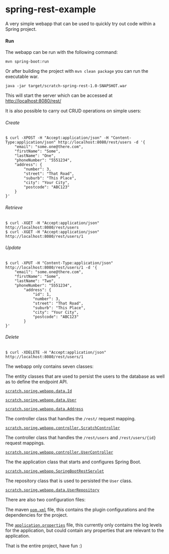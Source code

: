 spring-rest-example
==============

A very simple webapp that can be used to quickly try out code within a Spring project.

#### Run

The webapp can be run with the following command:

    mvn spring-boot:run

Or after building the project with `mvn clean package` you can run the executable war.

    java -jar target/scratch-spring-rest-1.0-SNAPSHOT.war

This will start the server which can be accessed at [http://localhost:8080/rest/](http://localhost:8080/rest/ "scratch-spring-rest")

It is also possible to carry out CRUD operations on simple users:

###### Create
    $ curl -XPOST -H "Accept:application/json" -H "Content-Type:application/json" http://localhost:8080/rest/users -d '{
        "email": "some.one@there.com",
        "firstName": "Some",
        "lastName": "One",
        "phoneNumber": "5551234",
        "address": {
            "number": 3,
            "street": "That Road",
            "suburb": "This Place",
            "city": "Your City",
            "postcode": "ABC123"
        }
    }'

###### Retrieve
    $ curl -XGET -H "Accept:application/json" http://localhost:8080/rest/users
    $ curl -XGET -H "Accept:application/json" http://localhost:8080/rest/users/1

###### Update
    $ curl -XPUT -H "Content-Type:application/json" http://localhost:8080/rest/users/1 -d '{
        "email": "some.one@there.com",
        "firstName": "Some",
        "lastName": "Two",
        "phoneNumber": "5551234",
            "address": {
                "id": 1,
                "number": 3,
                "street": "That Road",
                "suburb": "This Place",
                "city": "Your City",
                "postcode": "ABC123"
            }
    }'

###### Delete
    $ curl -XDELETE -H "Accept:application/json" http://localhost:8080/rest/users/1


The  webapp only contains seven classes:

The entity classes that are used to persist the users to the database as well as to define the endpoint API.

[`scratch.spring.webapp.data.Id`](https://github.com/karlbennett/scratch-spring-webapp/tree/vanila-spring-boot/src/main/java/scratch/spring/webapp/data/Id.java "Id")

[`scratch.spring.webapp.data.User`](https://github.com/karlbennett/scratch-spring-webapp/tree/vanila-spring-boot/src/main/java/scratch/spring/webapp/data/User.java "User")

[`scratch.spring.webapp.data.Address`](https://github.com/karlbennett/scratch-spring-webapp/tree/vanila-spring-boot/src/main/java/scratch/spring/webapp/data/Address.java "Address")

The controller class that handles the `/rest/` request mapping.

[`scratch.spring.webapp.controller.ScratchController`](https://github.com/karlbennett/scratch-spring-webapp/tree/vanila-spring-boot/src/main/java/scratch/spring/webapp/controller/ScratchController.java "ScratchController")

The controller class that handles the `/rest/users` and `/rest/users/{id}` request mappings.

[`scratch.spring.webapp.controller.UserController`](https://github.com/karlbennett/scratch-spring-webapp/tree/vanila-spring-boot/src/main/java/scratch/spring/webapp/controller/UserController.java "UserController")

The the application class that starts and configures Spring Boot.

[`scratch.spring.webapp.SpringBootRestServlet`](https://github.com/karlbennett/scratch-spring-webapp/tree/vanila-spring-boot/src/main/java/scratch/spring/webapp/SpringBootRestServlet.java "SpringBootRestServlet")

The repository class that is used to persisted the `User` class.

[`scratch.spring.webapp.data.UserRepository`](https://github.com/karlbennett/scratch-spring-webapp/tree/vanila-spring-boot/src/main/java/scratch/spring/webapp/data/UserRepository.java "UserRepository")

There are also two configuration files:

The maven [`pom.xml`](https://github.com/karlbennett/scratch-spring-webapp/tree/vanila-spring-boot/pom.xml "pom.xml") file, this contains the plugin configurations and the dependencies for the project.

The [`application.properties`](https://github.com/karlbennett/scratch-spring-webapp/tree/vanila-spring-boot/src/main/resources/application.properties "application.properties") file, this currently only contains the log levels for the application, but could contain any properties that are relevant to the application.

That is the entire project, have fun :)
